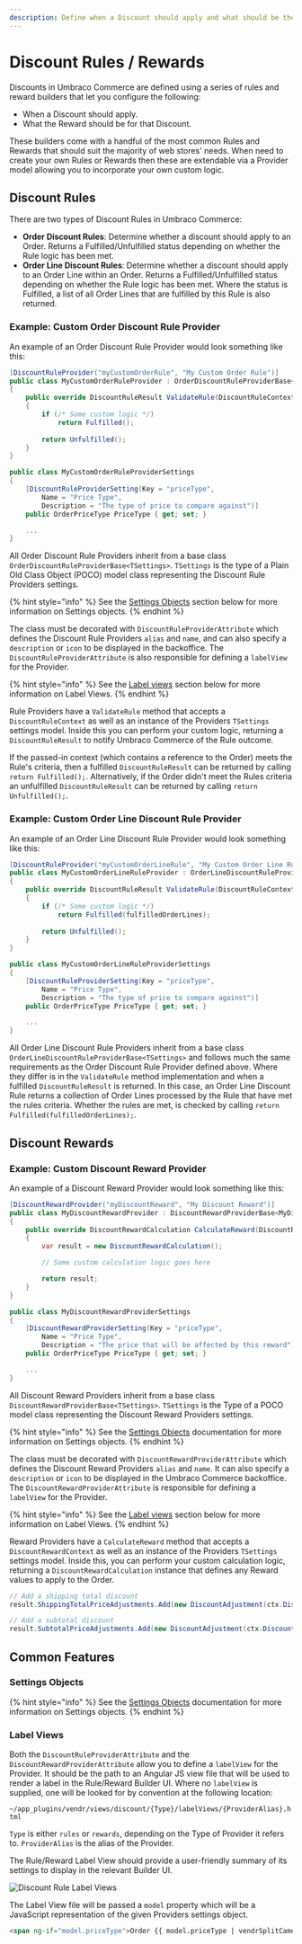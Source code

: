 ```yaml
---
description: Define when a Discount should apply and what should be the Reward in Umbraco Commerce.
---
```


# Discount Rules / Rewards

Discounts in Umbraco Commerce are defined using a series of rules and reward builders that let you configure the following:

* When a Discount should apply.
* What the Reward should be for that Discount.

These builders come with a handful of the most common Rules and Rewards that should suit the majority of web stores' needs. When need to create your own Rules or Rewards then these are extendable via a Provider model allowing you to incorporate your own custom logic.

## Discount Rules

There are two types of Discount Rules in Umbraco Commerce:

* **Order Discount Rules**: Determine whether a discount should apply to an Order. Returns a Fulfilled/Unfulfilled status depending on whether the Rule logic has been met.
* **Order Line Discount Rules**: Determine whether a discount should apply to an Order Line within an Order. Returns a Fulfilled/Unfulfilled status depending on whether the Rule logic has been met. Where the status is Fulfilled, a list of all Order Lines that are fulfilled by this Rule is also returned.

### Example: Custom Order Discount Rule Provider

An example of an Order Discount Rule Provider would look something like this:

```csharp
[DiscountRuleProvider("myCustomOrderRule", "My Custom Order Rule")]
public class MyCustomOrderRuleProvider : OrderDiscountRuleProviderBase<MyCustomOrderRuleProviderSettings>
{
    public override DiscountRuleResult ValidateRule(DiscountRuleContext ctx, MyCustomOrderRuleProviderSettings settings)
    {
        if (/* Some custom logic */)
            return Fulfilled();
        
        return Unfulfilled();
    }
}

public class MyCustomOrderRuleProviderSettings
{
    [DiscountRuleProviderSetting(Key = "priceType",
        Name = "Price Type",
        Description = "The type of price to compare against")]
    public OrderPriceType PriceType { get; set; }

    ...
}

```

All Order Discount Rule Providers inherit from a base class `OrderDiscountRuleProviderBase<TSettings>`. `TSettings` is the type of a Plain Old Class Object (POCO) model class representing the Discount Rule Providers settings.

{% hint style="info" %}
See the [Settings Objects](discount-rules-and-rewards.md#settings-objects) section below for more information on Settings objects.
{% endhint %}

The class must be decorated with `DiscountRuleProviderAttribute` which defines the Discount Rule Providers `alias` and `name`, and can also specify a `description` or `icon` to be displayed in the backoffice. The `DiscountRuleProviderAttribute` is also responsible for defining a `labelView` for the Provider.

{% hint style="info" %}
See the [Label views](discount-rules-and-rewards.md#label-views) section below for more information on Label Views.
{% endhint %}

Rule Providers have a `ValidateRule` method that accepts a `DiscountRuleContext` as well as an instance of the Providers `TSettings` settings model. Inside this you can perform your custom logic, returning a `DiscountRuleResult` to notify Umbraco Commerce of the Rule outcome.

If the passed-in context (which contains a reference to the Order) meets the Rule's criteria, then a fulfilled `DiscountRuleResult` can be returned by calling `return Fulfilled();`. Alternatively, if the Order didn't meet the Rules criteria an unfulfilled `DiscountRuleResult` can be returned by calling `return Unfulfilled();`.

### Example: Custom Order Line Discount Rule Provider

An example of an Order Line Discount Rule Provider would look something like this:

```csharp
[DiscountRuleProvider("myCustomOrderLineRule", "My Custom Order Line Rule")]
public class MyCustomOrderLineRuleProvider : OrderLineDiscountRuleProviderBase<MyCustomOrderLineRuleProviderSettings>
{
    public override DiscountRuleResult ValidateRule(DiscountRuleContext ctx, MyCustomOrderLineRuleProviderSettings settings)
    {
        if (/* Some custom logic */)
            return Fulfilled(fulfilledOrderLines);
        
        return Unfulfilled();
    }
}

public class MyCustomOrderLineRuleProviderSettings
{
    [DiscountRuleProviderSetting(Key = "priceType",
        Name = "Price Type",
        Description = "The type of price to compare against")]
    public OrderPriceType PriceType { get; set; }

    ...
}

```

All Order Line Discount Rule Providers inherit from a base class `OrderLineDiscountRuleProviderBase<TSettings>` and follows much the same requirements as the Order Discount Rule Provider defined above. Where they differ is in the `ValidateRule` method implementation and when a fulfilled `DiscountRuleResult` is returned. In this case, an Order Line Discount Rule returns a collection of Order Lines processed by the Rule that have met the rules criteria. Whether the rules are met, is checked by calling `return Fulfilled(fulfilledOrderLines);`.

## Discount Rewards

### Example: Custom Discount Reward Provider

An example of a Discount Reward Provider would look something like this:

```csharp
[DiscountRewardProvider("myDiscountReward", "My Discount Reward")]
public class MyDiscountRewardProvider : DiscountRewardProviderBase<MyDiscountRewardProviderSettings>
{
    public override DiscountRewardCalculation CalculateReward(DiscountRewardContext ctx, MyDiscountRewardProviderSettings settings)
    {
        var result = new DiscountRewardCalculation();

        // Some custom calculation logic goes here 

        return result;
    }
}

public class MyDiscountRewardProviderSettings
{
    [DiscountRewardProviderSetting(Key = "priceType",
        Name = "Price Type",
        Description = "The price that will be affected by this reward")]
    public OrderPriceType PriceType { get; set; }

    ...
}

```

All Discount Reward Providers inherit from a base class `DiscountRewardProviderBase<TSettings>`. `TSettings` is the Type of a POCO model class representing the Discount Reward Providers settings.

{% hint style="info" %}
See the [Settings Objects](settings-objects.md) documentation for more information on Settings objects.
{% endhint %}

The class must be decorated with `DiscountRewardProviderAttribute` which defines the Discount Reward Providers `alias` and `name`. It can also specify a `description` or `icon` to be displayed in the Umbraco Commerce backoffice. The `DiscountRewardProviderAttribute` is responsible for defining a `labelView` for the Provider.

{% hint style="info" %}
See the [Label views](discount-rules-and-rewards.md#label-views) section below for more information on Label Views.
{% endhint %}

Reward Providers have a `CalculateReward` method that accepts a `DiscountRewardContext` as well as an instance of the Providers `TSettings` settings model. Inside this, you can perform your custom calculation logic, returning a `DiscountRewardCalculation` instance that defines any Reward values to apply to the Order.

```csharp
// Add a shipping total discount
result.ShippingTotalPriceAdjustments.Add(new DiscountAdjustment(ctx.Discount, price));

// Add a subtotal discount
result.SubtotalPriceAdjustments.Add(new DiscountAdjustment(ctx.Discount, price));
```

## Common Features

### Settings Objects

{% hint style="info" %}
See the [Settings Objects](settings-objects.md) documentation for more information on Settings objects.
{% endhint %}

### Label Views

Both the `DiscountRuleProviderAttribute` and the `DiscountRewardProviderAttribute` allow you to define a `labelView` for the Provider. It should be the path to an Angular JS view file that will be used to render a label in the Rule/Reward Builder UI. Where no `labelView` is supplied, one will be looked for by convention at the following location:

`~/app_plugins/vendr/views/discount/{Type}/labelViews/{ProviderAlias}.html`

`Type` is either `rules` or `rewards`, depending on the Type of Provider it refers to. `ProviderAlias` is the alias of the Provider.

The Rule/Reward Label View should provide a user-friendly summary of its settings to display in the relevant Builder UI.

![Discount Rule Label Views](../media/discount\_rule\_builder\_label\_views.png)

The Label View file will be passed a `model` property which will be a JavaScript representation of the given Providers settings object.

```html
<span ng-if="model.priceType">Order {{ model.priceType | vendrSplitCamelCase }} Discount</span>

```
